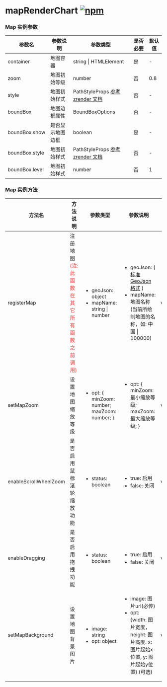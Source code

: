 # mapRenderChart [![npm](https://img.shields.io/badge/npm-0.1.3-red)](https://www.npmjs.com/package/map-render-chart)

### Map 实例参数
<table>
    <thead>
        <tr>
            <th>参数名</th>
            <th>参数说明</th>
            <th>参数类型</th>
            <th>是否必要</th>
            <th>默认值</th>
        </tr>
    </thead>
<tbody>
    <tr>
        <td>container</td>
        <td>地图容器</td>
        <td>string | HTMLElement</td>
        <td>是</td>
        <td>-</td>
    </tr>
    <tr>
        <td>zoom</td>
        <td>地图初始等级</td>
        <td>number</td>
        <td>否</td>
        <td>0.8</td>
    </tr>
    <tr>
        <td>style</td>
        <td>地图初始样式</td>
        <td>PathStyleProps <a target="_blank" href='https://ecomfe.github.io/zrender-doc/public/api.html#zrenderdisplayable'>参考 zrender 文档</a></td>
        <td>否</td>
        <td>-</td>
    </tr>
    <tr>
        <td>boundBox</td>
        <td>地图边框属性</td>
        <td>BoundBoxOptions</td>
        <td>否</td>
        <td>-</td>
    </tr>
    <tr>
        <td>boundBox.show</td>
        <td>是否显示地图边框</td>
        <td>boolean</td>
        <td>是</td>
        <td>-</td>
    </tr>
    <tr>
        <td>boundBox.style</td>
        <td>地图初始样式</td>
        <td>PathStyleProps <a target="_blank" href='https://ecomfe.github.io/zrender-doc/public/api.html#zrenderdisplayable'>参考 zrender 文档</a></td>
        <td>否</td>
        <td>-</td>
    </tr>
    <tr>
        <td>boundBox.level</td>
        <td>地图初始样式</td>
        <td>number</td>
        <td>否</td>
        <td>1</td>
    </tr>
</tbody>
</table>

### Map 实例方法
<table>
    <thead>
        <tr>
            <th>方法名</th>
            <th>方法说明</th>
            <th>参数类型</th>
            <th>参数说明</th>
            <th>返回值</th>
        </tr>
    </thead>
    <tbody>
        <tr>
            <td>registerMap</td>
            <td>注册地图 <b style="color: #ff7676">(注: 此函数在其它所有函数之前调用)</b></td>
            <td>
                <ul>
                    <li>geoJson: object</li>
                    <li>mapName: string | number</li>
                </ul>
            </td><td>
                <ul>
                    <li>geoJson: (
                        <a target="_blank" href="https://datav.aliyun.com/portal/school/atlas/area_selector#&lat=31.769817845138945&lng=104.29901249999999&zoom=4">标准GeoJson格式</a>
                    )</li>
                    <li>mapName: 地图名称(当前所绘制地图的名称，如: 中国 | 100000)</li>
                </ul>
            </td>
            <td>void</td>
        </tr>
        <tr>
            <td>setMapZoom</td>
            <td>设置地图缩放等级</td>
            <td>
                <ul>
                    <li>opt: {
                        minZoom: number;
                        maxZoom: number;
                    }</li>
                </ul>
            </td>
            <td>
                <ul>
                    <li>opt: {
                        minZoom: 最小缩放等级;
                        maxZoom: 最大缩放等级;
                    }</li>
                </ul>
            </td>
            <td>void</td>
        </tr>
        <tr>
            <td>enableScrollWheelZoom</td>
            <td>是否启用鼠标滚轮缩放功能</td>
            <td>
                <ul>
                    <li>status: boolean</li>
                </ul>
            </td>
            <td>
                <ul>
                    <li>true: 启用</li>
                    <li>false: 关闭</li>
                </ul>
            </td>
            <td>void</td>
        </tr>
        <tr>
            <td>enableDragging</td>
            <td>是否启用拖拽功能</td>
            <td>
                <ul>
                    <li>status: boolean</li>
                </ul>
            </td>
            <td>
                <ul>
                    <li>true: 启用</li>
                    <li>false: 关闭</li>
                </ul>
            </td>
            <td>void</td>
        </tr>
        <tr>
            <td>setMapBackground</td>
            <td>设置地图背景图片</td>
            <td>
                <ul>
                    <li>image: string</li>
                    <li>opt: object</li>
                </ul>
            </td>
            <td>
                <ul>
                    <li>image: 图片url(必传)</li>
                    <li>opt: {width: 图片宽度，height: 图片高度. x: 图片起始x位置, y: 图片起始y位置} (可选)</li>
                </ul>
            </td>
            <td>void</td>
        </tr>
</tbody>
</table>